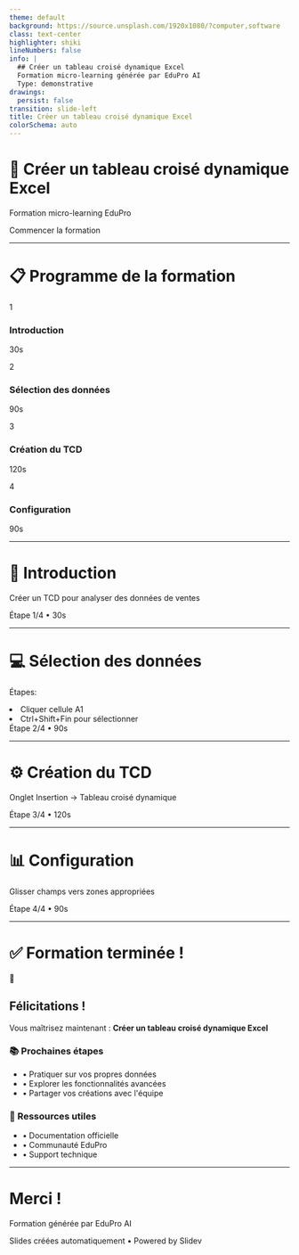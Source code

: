 ```yaml
---
theme: default
background: https://source.unsplash.com/1920x1080/?computer,software
class: text-center
highlighter: shiki
lineNumbers: false
info: |
  ## Créer un tableau croisé dynamique Excel
  Formation micro-learning générée par EduPro AI
  Type: demonstrative
drawings:
  persist: false
transition: slide-left
title: Créer un tableau croisé dynamique Excel
colorSchema: auto
---
```


# 🎯 Créer un tableau croisé dynamique Excel

Formation micro-learning EduPro

<div class="pt-12">
  <span @click="$slidev.nav.next" class="px-2 py-1 rounded cursor-pointer" hover="bg-white bg-opacity-10">
    Commencer la formation <carbon:arrow-right class="inline"/>
  </span>
</div>

---

# 📋 Programme de la formation

<div class="grid grid-cols-1 gap-4 mt-8">


<div class="flex items-center space-x-4 p-4 bg-blue-50 rounded-lg border border-blue-200">
  <div class="w-8 h-8 bg-blue-500 text-white rounded-full flex items-center justify-center font-bold text-sm">
    1
  </div>
  <div class="flex-1">
    <h3 class="font-semibold text-blue-900">Introduction</h3>
    <p class="text-sm text-blue-700">30s</p>
  </div>
</div>

<div class="flex items-center space-x-4 p-4 bg-blue-50 rounded-lg border border-blue-200">
  <div class="w-8 h-8 bg-blue-500 text-white rounded-full flex items-center justify-center font-bold text-sm">
    2
  </div>
  <div class="flex-1">
    <h3 class="font-semibold text-blue-900">Sélection des données</h3>
    <p class="text-sm text-blue-700">90s</p>
  </div>
</div>

<div class="flex items-center space-x-4 p-4 bg-blue-50 rounded-lg border border-blue-200">
  <div class="w-8 h-8 bg-blue-500 text-white rounded-full flex items-center justify-center font-bold text-sm">
    3
  </div>
  <div class="flex-1">
    <h3 class="font-semibold text-blue-900">Création du TCD</h3>
    <p class="text-sm text-blue-700">120s</p>
  </div>
</div>

<div class="flex items-center space-x-4 p-4 bg-blue-50 rounded-lg border border-blue-200">
  <div class="w-8 h-8 bg-blue-500 text-white rounded-full flex items-center justify-center font-bold text-sm">
    4
  </div>
  <div class="flex-1">
    <h3 class="font-semibold text-blue-900">Configuration</h3>
    <p class="text-sm text-blue-700">90s</p>
  </div>
</div>


</div>

---


# 🎯 Introduction

<div class="mt-8">
  <div class="bg-gray-50 p-6 rounded-lg border-l-4 border-blue-500">
    <p class="text-lg leading-relaxed">Créer un TCD pour analyser des données de ventes</p>
  </div>
</div>

<div class="absolute bottom-4 right-4 text-sm text-gray-500">
  Étape 1/4 • 30s
</div>

---
# 💻 Sélection des données

<div class="mt-8">
  <div class="bg-gray-50 p-6 rounded-lg border-l-4 border-blue-500">
    <p class="mb-4">Étapes:</p>
<li class="mb-2">Cliquer cellule A1</li>
<li class="mb-2">Ctrl+Shift+Fin pour sélectionner</li>

  </div>
</div>

<div class="absolute bottom-4 right-4 text-sm text-gray-500">
  Étape 2/4 • 90s
</div>

---
# ⚙️ Création du TCD

<div class="mt-8">
  <div class="bg-gray-50 p-6 rounded-lg border-l-4 border-blue-500">
    <p class="text-lg leading-relaxed">Onglet Insertion → Tableau croisé dynamique</p>
  </div>
</div>

<div class="absolute bottom-4 right-4 text-sm text-gray-500">
  Étape 3/4 • 120s
</div>

---
# 📊 Configuration

<div class="mt-8">
  <div class="bg-gray-50 p-6 rounded-lg border-l-4 border-blue-500">
    <p class="text-lg leading-relaxed">Glisser champs vers zones appropriées</p>
  </div>
</div>

<div class="absolute bottom-4 right-4 text-sm text-gray-500">
  Étape 4/4 • 90s
</div>



---

# ✅ Formation terminée !

<div class="text-center mt-12">
  <div class="text-6xl mb-6">🎉</div>
  <h2 class="text-2xl font-bold text-green-600 mb-4">Félicitations !</h2>
  <p class="text-lg text-gray-700 mb-8">Vous maîtrisez maintenant : <strong>Créer un tableau croisé dynamique Excel</strong></p>
</div>

<div class="grid grid-cols-2 gap-8 mt-8">
  <div class="bg-blue-50 p-4 rounded-lg border border-blue-200">
    <h3 class="font-semibold text-blue-900 mb-2">📚 Prochaines étapes</h3>
    <ul class="text-sm text-blue-800">
      <li>• Pratiquer sur vos propres données</li>
      <li>• Explorer les fonctionnalités avancées</li>
      <li>• Partager vos créations avec l'équipe</li>
    </ul>
  </div>
  
  <div class="bg-green-50 p-4 rounded-lg border border-green-200">
    <h3 class="font-semibold text-green-900 mb-2">🎯 Ressources utiles</h3>
    <ul class="text-sm text-green-800">
      <li>• Documentation officielle</li>
      <li>• Communauté EduPro</li>
      <li>• Support technique</li>
    </ul>
  </div>
</div>

---

<div class="text-center py-12">
  <h1 class="text-3xl font-bold text-gray-800 mb-4">Merci !</h1>
  <p class="text-xl text-gray-600">Formation générée par EduPro AI</p>
  <div class="mt-8 text-sm text-gray-500">
    Slides créées automatiquement • Powered by Slidev
  </div>
</div>
